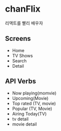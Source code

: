 # chanFlix
리액트를 빨리 배우자

## Screens
* Home
* TV Shows
* Search
* Detail 

## API Verbs

* Now playing(momvie)
* Upcoming(Movie)
* Top rated (TV, movie)
* Popular (TV, Movie)
* Airing Today(TV)
* tv detail
* movie detail